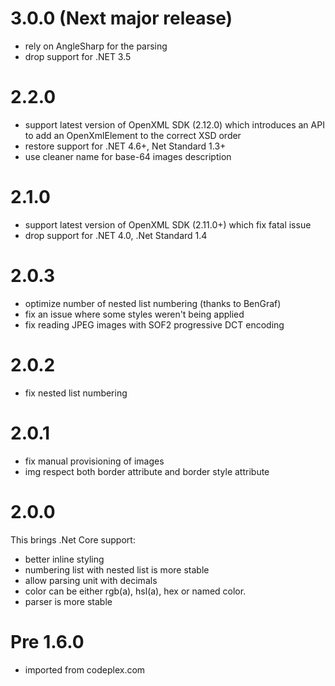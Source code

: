 # 3.0.0 (Next major release)

- rely on AngleSharp for the parsing
- drop support for .NET 3.5

# 2.2.0

- support latest version of OpenXML SDK (2.12.0) which introduces an API to add an OpenXmlElement to the correct XSD order
- restore support for .NET 4.6+, Net Standard 1.3+
- use cleaner name for base-64 images description

# 2.1.0

- support latest version of OpenXML SDK (2.11.0+) which fix fatal issue
- drop support for .NET 4.0, .Net Standard 1.4

# 2.0.3

- optimize number of nested list numbering (thanks to BenGraf)
- fix an issue where some styles weren't being applied
- fix reading JPEG images with SOF2 progressive DCT encoding

# 2.0.2

- fix nested list numbering

# 2.0.1

- fix manual provisioning of images
- img respect both border attribute and border style attribute

# 2.0.0

This brings .Net Core support:

- better inline styling
- numbering list with nested list is more stable
- allow parsing unit with decimals
- color can be either rgb(a), hsl(a), hex or named color.
- parser is more stable

# Pre 1.6.0

- imported from codeplex.com
